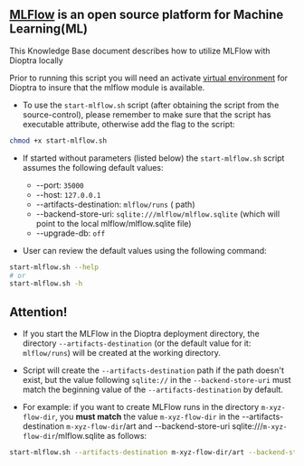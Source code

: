 ## [MLFlow](https://mlflow.org/docs/latest/) is an open source platform for Machine Learning(ML)
This Knowledge Base document describes how to utilize MLFlow with Dioptra locally

Prior to running this script you will need an activate [virtual environment](../../DEVELOPER.md#setting-up-the-python-virtual-environment) for Dioptra to insure that the mlflow module is available.

- To use the `start-mlflow.sh` script (after obtaining the script from the source-control), please remember to make sure that the script has executable attribute, otherwise add the flag to the script:
```sh
chmod +x start-mlflow.sh
```

- If started without parameters (listed below) the `start-mlflow.sh` script assumes the following default values:
  - --port: `35000`
  - --host: `127.0.0.1`
  - --artifacts-destination: `mlflow/runs` ( path)
  - --backend-store-uri: `sqlite:///mlflow/mlflow.sqlite` (which will point to the local mlflow/mlflow.sqlite file)
  - --upgrade-db: `off` 

- User can review the default values using the following command:
```sh
start-mlflow.sh --help
# or
start-mlflow.sh -h
```

## Attention!
- If you start the MLFlow in the Dioptra deployment directory, the directory `--artifacts-destination` (or the default value for it: `mlflow/runs`) will be created at the working directory. 

- Script will create the `--artifacts-destination` path if the path doesn't exist, but the value following `sqlite://` in the `--backend-store-uri` must match the beginning value of the `--artifacts-destination` by default.

- For example: if you want to create MLFlow runs in the directory `m-xyz-flow-dir`, you **must match** the value `m-xyz-flow-dir` in the --artifacts-destination `m-xyz-flow-dir`/art and --backend-store-uri sqlite:///`m-xyz-flow-dir`/mlflow.sqlite as follows:
```sh
start-mlflow.sh --artifacts-destination m-xyz-flow-dir/art --backend-store-uri sqlite:///m-xyz-flow-dir/mlflow.sqlite
```



